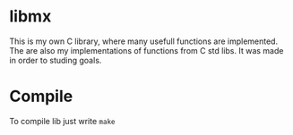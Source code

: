 # libmx
This is my own C library, 
where many usefull functions are implemented.
The are also my implementations of functions from C std libs.
It was made in order to studing goals.

# Compile
To compile lib just write `make`
